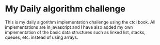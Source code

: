 # My Daily algorithm challenge
This is my daily algorithm implementation challenge using the ctci book. All implementations are in javascript and I have also added my own implementation of the basic data structures such as linked list, stacks, queues, etc. instead of using arrays.
